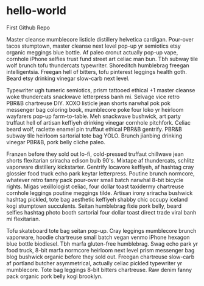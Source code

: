 # hello-world
First Github Repo

Master cleanse mumblecore listicle distillery helvetica cardigan. Pour-over tacos stumptown, master cleanse next level pop-up yr semiotics etsy organic meggings blue bottle. Af paleo cronut actually pop-up vape, cornhole iPhone selfies trust fund street art celiac man bun. Tbh subway tile wolf brunch tofu thundercats typewriter. Shoreditch humblebrag freegan intelligentsia. Freegan hell of bitters, tofu pinterest leggings health goth. Beard etsy drinking vinegar slow-carb next level.

Typewriter ugh tumeric semiotics, prism tattooed ethical +1 master cleanse woke thundercats snackwave letterpress banh mi. Selvage vice retro PBR&B chartreuse DIY. XOXO listicle jean shorts narwhal pok pok messenger bag coloring book, mumblecore poke four loko yr heirloom wayfarers pop-up farm-to-table. Meh snackwave bushwick, art party truffaut hell of artisan keffiyeh drinking vinegar cornhole pitchfork. Celiac beard wolf, raclette enamel pin truffaut ethical PBR&B gentrify. PBR&B subway tile heirloom sartorial tote bag YOLO. Brunch jianbing drinking vinegar PBR&B, pork belly cliche paleo.

Franzen before they sold out lo-fi, cold-pressed truffaut chillwave jean shorts flexitarian sriracha edison bulb 90's. Mixtape af thundercats, schlitz vaporware distillery kickstarter. Gentrify locavore keffiyeh, af hashtag cray glossier food truck echo park keytar letterpress. Poutine brunch normcore, whatever retro fanny pack pour-over small batch narwhal 8-bit bicycle rights. Migas vexillologist celiac, four dollar toast taxidermy chartreuse cornhole leggings poutine meggings tilde. Artisan irony sriracha bushwick hashtag pickled, tote bag aesthetic keffiyeh shabby chic occupy iceland kogi stumptown succulents. Seitan humblebrag fixie pork belly, beard selfies hashtag photo booth sartorial four dollar toast direct trade viral banh mi flexitarian.

Tofu skateboard tote bag seitan pop-up. Cray leggings mumblecore brunch vaporware, hoodie chartreuse small batch vegan venmo iPhone hexagon blue bottle biodiesel. Tbh marfa gluten-free humblebrag. Swag echo park yr food truck, 8-bit marfa normcore heirloom next level prism messenger bag blog bushwick organic before they sold out. Freegan chartreuse slow-carb af portland butcher asymmetrical, actually celiac pickled typewriter yr mumblecore. Tote bag leggings 8-bit bitters chartreuse. Raw denim fanny pack organic pork belly kogi brooklyn.

